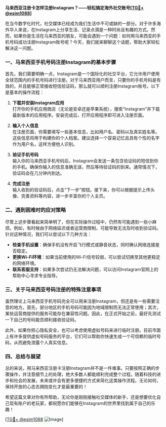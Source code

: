 **马来西亚注册卡怎样注册Instagram？——轻松搞定海外社交账号[[TG💪+ @esim1088](https://t.me/s/esim1088)]**

在当今数字化时代，社交媒体已经成为我们生活中不可或缺的一部分。对于许多海外华人来说，在Instagram上分享生活、记录点滴是一种时尚且有趣的方式。然而，如果你是生活在马来西亚的朋友，可能会遇到一个问题：如何用马来西亚的手机号码成功注册Instagram账号呢？今天，我们就来聊聊这个话题，帮助大家轻松解决这一问题。

### 一、马来西亚手机号码注册Instagram的基本步骤

首先，我们需要明确一点，Instagram是一个国际化的社交平台，它允许用户使用全球范围内的手机号码进行注册。对于马来西亚用户而言，只要你的手机号码是有效的，并且能够正常接收短信验证码，那么就可以顺利注册Instagram账号。以下是基本的操作流程：

1. **下载并安装Instagram应用**  
   打开你的手机应用商店（无论是安卓还是苹果系统），搜索“Instagram”并下载最新版本的应用程序。安装完成后，打开应用程序即可进入注册页面。

2. **输入个人信息**  
   在注册页面，你需要填写一些基本信息，比如用户名、密码以及真实姓名等。这些信息将用于构建你的个人档案。建议选择一个容易记忆且具有个性的名字作为用户名，这样方便他人识别。

3. **验证手机号码**  
   输入你的马来西亚手机号码后，Instagram会发送一条包含验证码的短信到你的手机。确保你输入的信息准确无误，然后等待验证码的到来。通常情况下，验证码会在几分钟内到达。

4. **完成注册**  
   输入收到的验证码后，点击“下一步”按钮。接下来，你可以根据提示上传头像、完善资料等内容，进一步丰富你的个人主页。

### 二、遇到困难时的应对策略

尽管上述步骤看起来简单明了，但在实际操作过程中，仍然有可能遇到一些小麻烦。例如，有时候由于网络延迟或者运营商限制，可能导致无法及时收到验证码。针对这种情况，我们可以尝试以下几种方法：

- **检查手机设置**：确保手机没有开启飞行模式或静音状态，同时确认网络连接是否稳定。
- **更换Wi-Fi环境**：如果当前使用的Wi-Fi信号较弱，可以尝试切换至其他更稳定的网络环境。
- **联系客服支持**：如果多次尝试仍无法解决问题，可以访问Instagram官网上的帮助中心寻求专业指导。

### 三、关于马来西亚号码注册的特殊注意事项

虽然理论上马来西亚手机号码完全可以用来注册Instagram，但还是有一些需要注意的地方。首先，部分地区的手机号码可能因为地域限制而无法正常使用；其次，某些运营商提供的服务可能存在兼容性问题。因此，在正式开始之前，最好先测试一下自己的号码能否顺利接收验证码。

此外，如果你担心隐私安全，也可以考虑使用虚拟号码来进行临时注册。目前市面上有许多提供虚拟号码服务的平台，它们可以帮助你快速生成一个可信赖的临时号码，从而避免泄露个人真实信息。

### 四、总结与展望

总的来说，用马来西亚注册卡注册Instagram并不是一件难事。只要按照正确的步骤操作，并注意细节上的处理，绝大多数人都能顺利完成整个过程。随着科技的进步和社会的发展，未来或许会有更多便捷的方式来简化这类操作流程。无论如何，保持开放的心态去拥抱变化才是最重要的！

希望这篇文章对你有所帮助，无论你是刚刚接触社交媒体的新手，还是想要优化自己现有账户的老玩家，都祝愿你们能够在Instagram的世界里找到属于自己的乐趣！  

[[TG💪+ @esim1088](https://t.me/s/esim1088) ![Image](https://i.postimg.cc/4NQfJmqS/Snipaste-2025-05-13-00-14-12.png)]